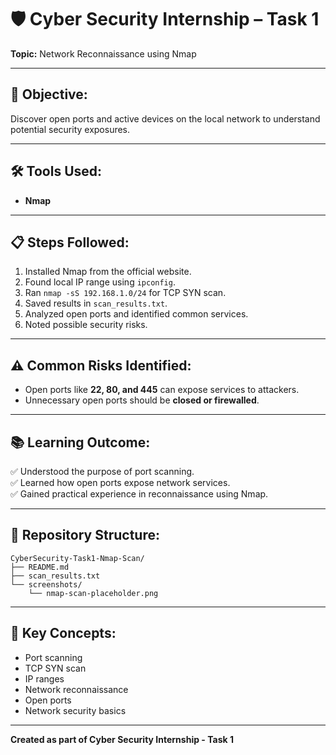 # 🛡️ Cyber Security Internship – Task 1

**Topic:** Network Reconnaissance using Nmap

---

## 🎯 Objective:
Discover open ports and active devices on the local network to understand potential security exposures.

---

## 🛠 Tools Used:
- **Nmap**

---

## 📋 Steps Followed:

1. Installed Nmap from the official website.
2. Found local IP range using `ipconfig`.
3. Ran `nmap -sS 192.168.1.0/24` for TCP SYN scan.
4. Saved results in `scan_results.txt`.
5. Analyzed open ports and identified common services.
6. Noted possible security risks.

---

## ⚠️ Common Risks Identified:

- Open ports like **22, 80, and 445** can expose services to attackers.
- Unnecessary open ports should be **closed or firewalled**.

---

## 📚 Learning Outcome:

✅ Understood the purpose of port scanning.  
✅ Learned how open ports expose network services.  
✅ Gained practical experience in reconnaissance using Nmap.

---

## 📁 Repository Structure:

```
CyberSecurity-Task1-Nmap-Scan/
├── README.md
├── scan_results.txt
└── screenshots/
    └── nmap-scan-placeholder.png
```

---

## 📌 Key Concepts:

- Port scanning
- TCP SYN scan
- IP ranges
- Network reconnaissance
- Open ports
- Network security basics

---

**Created as part of Cyber Security Internship - Task 1**
